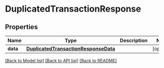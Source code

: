 # DuplicatedTransactionResponse

## Properties
Name | Type | Description | Notes
------------ | ------------- | ------------- | -------------
**data** | [**DuplicatedTransactionResponseData**](DuplicatedTransactionResponseData.md) |  | [optional] 

[[Back to Model list]](../README.md#documentation-for-models) [[Back to API list]](../README.md#documentation-for-api-endpoints) [[Back to README]](../README.md)

